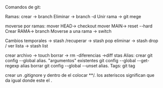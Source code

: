 Comandos de git: 

Ramas: crear -> branch <nombreRama> 
Eliminar -> branch -d <nombreRama>
Unir rama -> git mege <id>

moverse por ramas:
mover HEAD-> checkout 
mover MAIN-> reset --hard 
Crear RAMA-> branch
Moverse a una rama -> switch <nombre>

Cambios temporales -> stash /recuperar -> stash pop
eliminar -> stash drop / ver lista -> stash list 

crear archivo -> touch borrar -> rm -diferencias ->diff stas
Alias: 
crear git config --global alias.<nombre> "argumentos"
existentes git config --global --get-regexp alias
borrar git config --global --unset alias.<nombre>
Tags: git tag <nombre>


crear un .gitignore y dentro de el colocar **/.<nombre> los asteriscos significan que da igual donde este el .<nombre>
